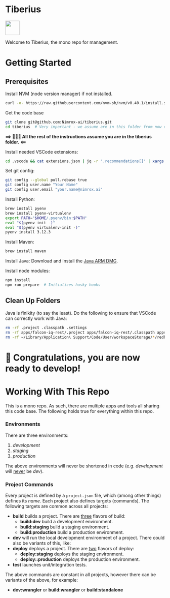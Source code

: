 # Tiberius

<a alt="Nx logo" href="https://nx.dev" target="_blank" rel="noreferrer"><img src="https://raw.githubusercontent.com/nrwl/nx/master/images/nx-logo.png" width="45"></a>

Welcome to Tiberius, the mono repo for  management.

# Getting Started
## Prerequisites
Install NVM (node version manager) if not installed.
```bash
curl -o- https://raw.githubusercontent.com/nvm-sh/nvm/v0.40.1/install.sh | bash
```

Get the code base
```bash
git clone git@github.com:Nimrox-ai/tiberius.git
cd tiberius  # Very important - we assume are in this folder from now on
```

**==> 🚀🚀🚀 All the rest of the instructions assume you are in the tiberius folder. <==**

Install needed VSCode extensions:
```bash
cd .vscode && cat extensions.json | jq -r '.recommendations[]' | xargs -n 1 code --install-extension && cd ..
```

Set git config:
```bash
git config --global pull.rebase true
git config user.name "Your Name"
git config user.email "your.name@nimrox.ai"
```

Install Python:
```bash
brew install pyenv
brew install pyenv-virtualenv
export PATH="$HOME/.pyenv/bin:$PATH"
eval "$(pyenv init -)"
eval "$(pyenv virtualenv-init -)"
pyenv install 3.12.3
```

Install Maven:
```bash
brew install maven
```

Install Java:
Download and install the [Java ARM DMG](https://www.oracle.com/java/technologies/downloads/#java21:~:text=https%3A//download.oracle.com/java/21/latest/jdk%2D21_macos%2Daarch64_bin.dmg).

Install node modules:
```bash
npm install
npm run prepare  # Initializes husky hooks
```

## Clean Up Folders
Java is finikity (to say the least). Do the following to ensure that VSCode can correctly work with Java:

```bash
rm -rf .project .classpath .settings
rm -rf apps/falcon-iq-rest/.project apps/falcon-iq-rest/.classpath apps/falcon-iq-rest/.settings
rm -rf ~/Library/Application\ Support/Code/User/workspaceStorage/*/redhat.java
```

# 🚀 Congratulations, you are now ready to develop!

# Working With This Repo
This is a mono repo. As such, there are multiple apps and tools all sharing this code base. The following holds true for everything within this repo.

### Environments
There are three environments:
 1. *development*
 2. *staging*
 3. *production*

The above environments will never be shortened in code (e.g. *development* will <u>never</u> be *dev*).

### Project Commands
Every project is defined by a `project.json` file, which (among other things) defines its *name*. Each project also defines targets (commands). The following targets are common across all projects:

 * **build** builds a project. There are <u>three</u> flavors of build:
   * **build:dev** build a development environment.
   * **build:staging** build a staging environment.
   * **build:production** build a production environment.
 * **dev** will run the local development environment of a project. There could also be variants of this, like:
 * **deploy** deploys a project. There are <u>two</u> flavors of deploy:
   * **deploy:staging** deploys the staging environment.
   * **deploy::production** deploys the production environment.
 * **test** launches unit/integration tests.

The above commands are constant in all projects, however there can be variants of the above, for example:
* **dev:wrangler** or **build:wrangler** or **build:standalone**